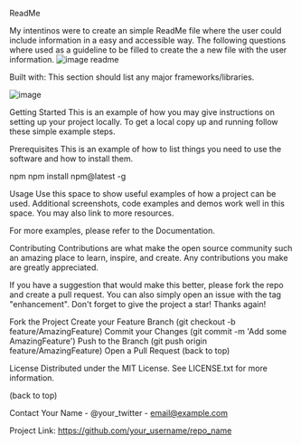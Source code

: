 ReadMe

My intentinos were to create an simple ReadMe file where the user could include information in a easy and accessible way.
The following questions where used as a guideline to be filled to create the a new file with the user information.
![image readme](https://user-images.githubusercontent.com/116593146/219515982-d204382f-c2ee-4b2d-b08b-a168490ddbc3.png)

Built with:
This section should list any major frameworks/libraries.


![image](https://user-images.githubusercontent.com/116593146/219516349-c7538f07-979f-4712-95c6-655e40915e76.png)

Getting Started
This is an example of how you may give instructions on setting up your project locally. To get a local copy up and running follow these simple example steps.

Prerequisites
This is an example of how to list things you need to use the software and how to install them.

npm
npm install npm@latest -g

Usage
Use this space to show useful examples of how a project can be used. Additional screenshots, code examples and demos work well in this space. You may also link to more resources.

For more examples, please refer to the Documentation.

Contributing
Contributions are what make the open source community such an amazing place to learn, inspire, and create. Any contributions you make are greatly appreciated.

If you have a suggestion that would make this better, please fork the repo and create a pull request. You can also simply open an issue with the tag "enhancement". Don't forget to give the project a star! Thanks again!

Fork the Project
Create your Feature Branch (git checkout -b feature/AmazingFeature)
Commit your Changes (git commit -m 'Add some AmazingFeature')
Push to the Branch (git push origin feature/AmazingFeature)
Open a Pull Request
(back to top)

License
Distributed under the MIT License. See LICENSE.txt for more information.

(back to top)

Contact
Your Name - @your_twitter - email@example.com

Project Link: https://github.com/your_username/repo_name
